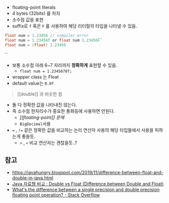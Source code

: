 - floating-point literals
- 4 bytes (32bits) 를 차지
- 소수점 값을 표현
- suffix로 `f` 혹은 `F` 를 사용하여 해당 리터럴의 타입을 나타낼 수 있음.

```java
float num = 1.23456 // compiler error
float num = 1.23456f or float num 1.23456F`
float num = (float) 1.23456
```
``
  - 보통 소수점 아래 6~7 자리까지 **정확하게** 표현할 수 있음.
	  - `float num = 1.2345678f;`
- wrapper class 는 Float
- default value는 `0.0f`

> [[double]] 과 비슷한 점

- 둘 다 정확한 값을 나타내진 않는다.
- 즉 소수점 한자리수가 중요한 통화등에 사용하면 안된다.
	- *[[floating-point]] 문제*
	- `BigDecimal`사용
- `=` , `!=` 같은 정확한 값을 비교하는 논리 연산자 사용의 해당 타입들에서 사용을 피하는게 좋을듯.
	- `>` , `<` 비교 연산자는 괜찮을듯..?
## 참고
- https://javahungry.blogspot.com/2019/11/difference-between-float-and-double-in-java.html
- [Java 자료형 비교 : Double vs Float (Difference between Double and Float)](https://goodgid.github.io/Java-Double-vs-Float/)
- [What&#39;s the difference between a single precision and double precision floating point operation? - Stack Overflow](https://stackoverflow.com/questions/801117/whats-the-difference-between-a-single-precision-and-double-precision-floating-p)
